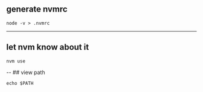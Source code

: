 ## generate nvmrc

`node -v > .nvmrc`

---

## let nvm know about it

`nvm use`

-- ## view path

`echo $PATH`
